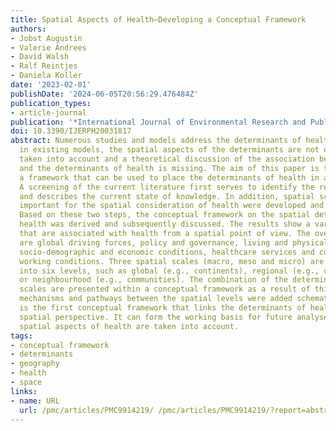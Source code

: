```yaml
---
title: Spatial Aspects of Health—Developing a Conceptual Framework
authors:
- Jobst Augustin
- Valerie Andrees
- David Walsh
- Ralf Reintjes
- Daniela Koller
date: '2023-02-01'
publishDate: '2024-06-05T20:56:29.476484Z'
publication_types:
- article-journal
publication: '*International Journal of Environmental Research and Public Health*'
doi: 10.3390/IJERPH20031817
abstract: Numerous studies and models address the determinants of health. However,
  in existing models, the spatial aspects of the determinants are not or only marginally
  taken into account and a theoretical discussion of the association between space
  and the determinants of health is missing. The aim of this paper is to generate
  a framework that can be used to place the determinants of health in a spatial context.
  A screening of the current literature first serves to identify the relevant determinants
  and describes the current state of knowledge. In addition, spatial scales that are
  important for the spatial consideration of health were developed and discussed.
  Based on these two steps, the conceptual framework on the spatial determinants of
  health was derived and subsequently discussed. The results show a variety of determinants
  that are associated with health from a spatial point of view. The overarching categories
  are global driving forces, policy and governance, living and physical environment,
  socio-demographic and economic conditions, healthcare services and cultural and
  working conditions. Three spatial scales (macro, meso and micro) are further subdivided
  into six levels, such as global (e.g., continents), regional (e.g., council areas)
  or neighbourhood (e.g., communities). The combination of the determinants and spatial
  scales are presented within a conceptual framework as a result of this work. Operating
  mechanisms and pathways between the spatial levels were added schematically. This
  is the first conceptual framework that links the determinants of health with the
  spatial perspective. It can form the working basis for future analyses in which
  spatial aspects of health are taken into account.
tags:
- conceptual framework
- determinants
- geography
- health
- space
links:
- name: URL
  url: /pmc/articles/PMC9914219/ /pmc/articles/PMC9914219/?report=abstract https://www.ncbi.nlm.nih.gov/pmc/articles/PMC9914219/
---
```

